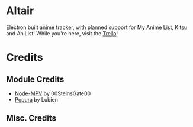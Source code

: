 # Altair

Electron built anime tracker, with planned support for My Anime List, Kitsu and AniList! While you're here, visit the [Trello](https://trello.com/b/43GBrlhQ/altair)!

# Credits
## Module Credits
- [Node-MPV](https://github.com/00SteinsGate00/Node-MPV) by 00SteinsGate00
- [Popura](https://github.com/lubien/popura) by Lubien

## Misc. Credits
